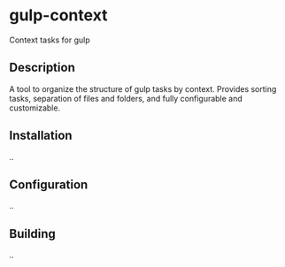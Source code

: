 # gulp-context

Context tasks for gulp

## Description

A tool to organize the structure of gulp tasks by context.
Provides sorting tasks, separation of files and folders, and fully configurable and customizable.

## Installation

..

## Configuration

..

## Building

..